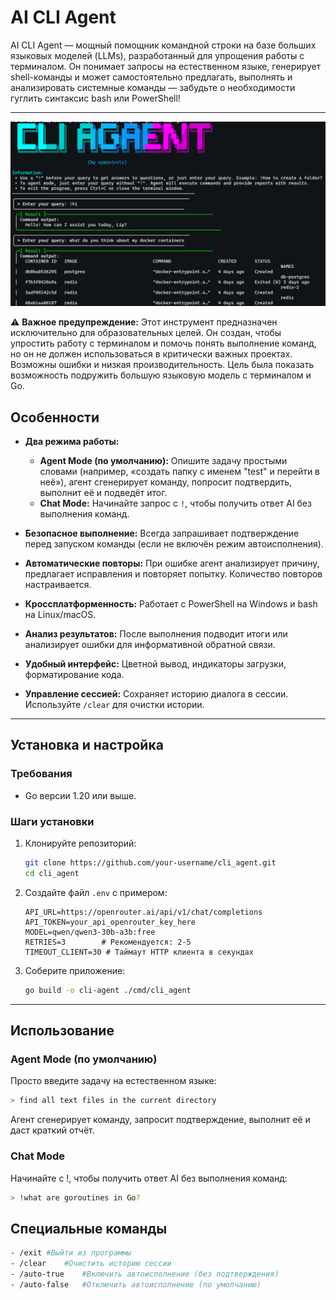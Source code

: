 # AI CLI Agent

AI CLI Agent — мощный помощник командной строки на базе больших языковых моделей (LLMs), разработанный для упрощения работы с терминалом. Он понимает запросы на естественном языке, генерирует shell-команды и может самостоятельно предлагать, выполнять и анализировать системные команды — забудьте о необходимости гуглить синтаксис bash или PowerShell!

---

![Скриншот AI CLI Agent](https://raw.githubusercontent.com/Role1776/AI_CLI_Agent/main/photo_2025-07-10_15-18-47.jpg)

⚠️ **Важное предупреждение:** Этот инструмент предназначен исключительно для образовательных целей. Он создан, чтобы упростить работу с терминалом и помочь понять выполнение команд, но он не должен использоваться в критически важных проектах. Возможны ошибки и низкая производительность. Цель была показать возможность подружить большую языковую модель с терминалом и Go.

## Особенности

- **Два режима работы:**
  - **Agent Mode (по умолчанию):** Опишите задачу простыми словами (например, «создать папку с именем "test" и перейти в неё»), агент сгенерирует команду, попросит подтвердить, выполнит её и подведёт итог.
  - **Chat Mode:** Начинайте запрос с `!`, чтобы получить ответ AI без выполнения команд.

- **Безопасное выполнение:** Всегда запрашивает подтверждение перед запуском команды (если не включён режим автоисполнения).

- **Автоматические повторы:** При ошибке агент анализирует причину, предлагает исправления и повторяет попытку. Количество повторов настраивается.

- **Кроссплатформенность:** Работает с PowerShell на Windows и bash на Linux/macOS.

- **Анализ результатов:** После выполнения подводит итоги или анализирует ошибки для информативной обратной связи.

- **Удобный интерфейс:** Цветной вывод, индикаторы загрузки, форматирование кода.

- **Управление сессией:** Сохраняет историю диалога в сессии. Используйте `/clear` для очистки истории.

---

## Установка и настройка

### Требования

- Go версии 1.20 или выше.

### Шаги установки

1. Клонируйте репозиторий:

    ```sh
    git clone https://github.com/your-username/cli_agent.git
    cd cli_agent
    ```

2. Создайте файл `.env` с примером:

    ```env
    API_URL=https://openrouter.ai/api/v1/chat/completions
    API_TOKEN=your_api_openrouter_key_here
    MODEL=qwen/qwen3-30b-a3b:free
    RETRIES=3        # Рекомендуется: 2-5
    TIMEOUT_CLIENT=30 # Таймаут HTTP клиента в секундах
    ```

3. Соберите приложение:

    ```sh
    go build -o cli-agent ./cmd/cli_agent
    ```


---

## Использование

### Agent Mode (по умолчанию)

Просто введите задачу на естественном языке:

```sh
> find all text files in the current directory
```

Агент сгенерирует команду, запросит подтверждение, выполнит её и даст краткий отчёт.

### Chat Mode
Начинайте с !, чтобы получить ответ AI без выполнения команд:
```sh
> !what are goroutines in Go?
  ```

## Специальные команды

```sh
- /exit	#Выйти из программы
- /clear	#Очистить историю сессии
- /auto-true	#Включить автоисполнение (без подтверждения)
- /auto-false	#Отключить автоисполнение (по умолчанию)
```
